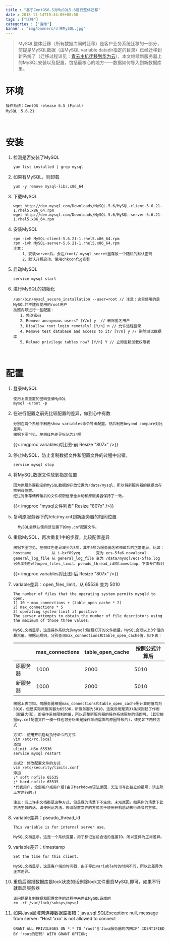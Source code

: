 ```yaml
---
title : "基于CentOS6.5对MySQL5.6进行整体迁移"
date : 2018-11-14T10:34:06+08:00
tags : ["迁移"]
categories : ["运维"]
banner : "img/banners/迁移MySQL.jpg"
---
```


> MySQL整体迁移（所有数据库同时迁移）是客户业务系统迁移的一部分，前提是MySQL数据（由MySQL variable datadir指定的目录）已经迁移到新系统了（迁移过程详见：[青云主机迁移到华为云](/blog/2018/11/13/青云主机迁移到华为云/)），本文继续新服务器上的MySQL安装以及配置，包括最核心的地方——数据如何导入到新数据库里。

# 环境

```
操作系统：CentOS release 6.5 (Final)
MySQL：5.6.21
```

<br>

# 安装

1. 检测是否安装了MySQL

    ```
    yum list installed | grep mysql
    ```

2. 如果有MySQL，则卸载

    ```
    yum -y remove mysql-libs.x86_64
    ```

3. 下载MySQL

    ```
    wget http://dev.mysql.com/Downloads/MySQL-5.6/MySQL-client-5.6.21-1.rhel5.x86_64.rpm
    wget http://dev.mysql.com/Downloads/MySQL-5.6/MySQL-server-5.6.21-1.rhel5.x86_64.rpm
    ```

4. 安装MySQL

    ```
    rpm -ivh MySQL-client-5.6.21-1.rhel5.x86_64.rpm
    rpm -ivh MySQL-server-5.6.21-1.rhel5.x86_64.rpm
    注意：
        1、安装server后，会在/root/.mysql_secret里存放一个随机的默认密码
        2、默认开机启动，使用chkconfig查看
    ```

5. 启动MySQL

    ```
    service mysql start
    ```

6. 进行MySQL的初始化

    ```
    /usr/bin/mysql_secure_installation --user=root // 注意：这里使用的是MySQL并不建议使用的root用户
    按照向导进行一些配置：
       1、修改密码
       2、Remove anonymous users? [Y/n] y  // 删除匿名用户
       3、Disallow root login remotely? [Y/n] n // 允许远程登录
       4、Remove test database and access to it? [Y/n] y // 删除测试数据库
       5、Reload privilege tables now? [Y/n] Y // 立即重新加载权限表
    ```

    <br>

# 配置

1. 登录MySQL

    ```
    使用上面重置的密码登录MySQL
    mysql -uroot -p
    ```

2. 在进行配置之前先比较配置的差异，做到心中有数

    ```
    分别在两个系统中利用show variables命令导出配置，然后利用beyond compare对比差异。
    根据下图可见，左侧红色差异标记为24项
    ```

    {{< imgproc variables对比图-前 Resize "807x" />}}

3. 停止MySQL，防止复制数据文件和配置文件的过程中出错。

    ```
    service mysql stop
    ```

4. 将MySQL数据文件放到指定位置

    ```
    因为原服务器指定的MySQL数据的存放位置为/data/mysql，所以将新服务器的数据也存放到该位置。
    经过对象存储传输后的文件权限信息也自动和原服务器保持了一致。
    ```

    {{< imgproc "mysql文件列表" Resize "807x" />}}

5. 复利原服务器下的/etc/my.cnf到新服务器的相同位置

    ```
      MySQL会默认使用该位置下的my.cnf配置文件。
    ```

6. 重启MySQL，再次重复1中的步骤，比较配置差异

    ```
    根据下图可见，左侧红色差异减少为8项，其中5项为服务器名称修改后的正常差异，比如：
    hostname         从 i-bxf89yzg       变为 ecs-5fa6.novalocal
    general_log_file 从 general_log_file 变为 /data/mysql/ecs-5fa6.log
    另外3项差异为open_files_limit、pseudo_thread_id和timestamp，下面专门探讨
    ```

    {{< imgproc variables对比图-后 Resize "807x" />}}

7. variable差异：open_files_limit，从 65536 变为 5010

    ```
    The number of files that the operating system permits mysqld to open. 
    1) 10 + max_connections + (table_open_cache * 2)
    2) max_connections * 5
    3) operating system limit if positive
    The server attempts to obtain the number of file descriptors using the maximum of those three values.
    ```

    ```
    MySQL文档显示，这是操作系统允许mysqld进程打开的文件数量，MySQL会取以上3个值的最大值。根据此规则，分别查询max_connections和table_open_cache值，如下表：
    ```

    |          | max_connections | table_open_cache | 按照公式计算后 |
    | -------- | --------------- | ---------------- | -------------- |
    | 原服务器 | 1000            | 2000             | 5010           |
    | 新服务器 | 1000            | 2000             | 5010           |

    ```
    根据上表可知，两服务器根据max_connections和table_open_cache所计算的值均为5010，但是实际原服务器为65536，新服务器为5010，这就说明是第3)条规则起了作用（取最大值），即操作系统限制的值，所以调整新服务器的操作系统限制的值即可。(其实根据my.cnf配置文件一模一样也可分析出是操作系统层面的原因导致的)，请见如下两种方式：
    ```

    ```
    方式1：使用开机启动执行命令的方式
    vim /etc/rc.local
    添加
    ulimit -HSn 65536
    service mysql restart
    ```

    ```
    方式2：修改配置文件的方式
    vim /etc/security/limits.conf  
    添加
    ;* soft nofile 65535
    ;* hard nofile 65535
    *代表用户，全部用户或用户组(由于Markdown语法原因，无法书写出独立的星号，请去除上方两行的;)
    
    注意：网上许多文档都是这种方式，但是我的场景下不生效，未知原因。如果你的场景下此方法生效的话，请使用此方法，修改配置文件的方式优于使用开机启动执行命令的方式。
    ```

8. variable差异：pseudo_thread_id

    ```
    This variable is for internal server use.
    ```

    ```
    MySQL文档显示，这是一个系统变量，用于标记当前会话的连接ID，所以差异为正常差异。
    ```

9. variable差异：timestamp

    ```
    Set the time for this client. 
    ```

    ```
    MySQL文档显示，这是客户端的时间戳，由于导出variable时的时间不同，所以此差异为正常差异。
    ```

10. 重启后弱报数据库是lock状态的话删除lock文件重启MySQL即可，如果不行就重启服务器

    ```
    该问题是复制数据和配置文件的过程中未停止MySQL造成的
    rm -rf /var/lock/subsys/mysql
    ```

11. 如果Java局域网连接数据库报错：java.sql.SQLException: null, message from server: “Host ‘xxx’ is not allowed to connect

     ```
     GRANT ALL PRIVILEGES ON *.* TO 'root'@'Java服务器的内网IP' IDENTIFIED BY 'root的密码' WITH GRANT OPTION;
     ```


